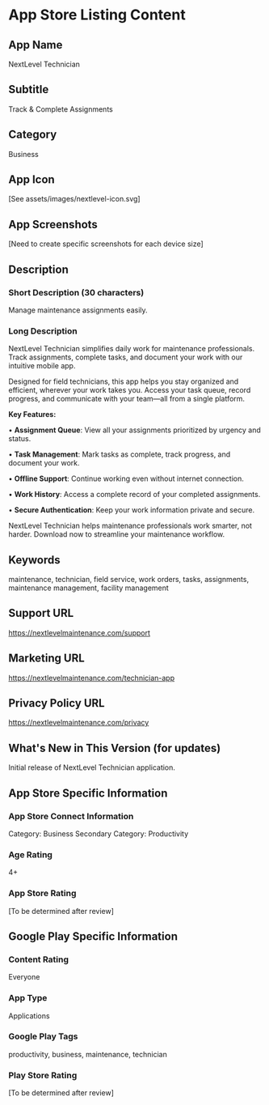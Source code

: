# App Store Listing Content

## App Name
NextLevel Technician

## Subtitle
Track & Complete Assignments

## Category
Business

## App Icon
[See assets/images/nextlevel-icon.svg]

## App Screenshots
[Need to create specific screenshots for each device size]

## Description

### Short Description (30 characters)
Manage maintenance assignments easily.

### Long Description
NextLevel Technician simplifies daily work for maintenance professionals. Track assignments, complete tasks, and document your work with our intuitive mobile app.

Designed for field technicians, this app helps you stay organized and efficient, wherever your work takes you. Access your task queue, record progress, and communicate with your team—all from a single platform.

**Key Features:**

• **Assignment Queue**: View all your assignments prioritized by urgency and status.

• **Task Management**: Mark tasks as complete, track progress, and document your work.

• **Offline Support**: Continue working even without internet connection.

• **Work History**: Access a complete record of your completed assignments.

• **Secure Authentication**: Keep your work information private and secure.

NextLevel Technician helps maintenance professionals work smarter, not harder. Download now to streamline your maintenance workflow.

## Keywords
maintenance, technician, field service, work orders, tasks, assignments, maintenance management, facility management

## Support URL
https://nextlevelmaintenance.com/support

## Marketing URL
https://nextlevelmaintenance.com/technician-app

## Privacy Policy URL
https://nextlevelmaintenance.com/privacy

## What's New in This Version (for updates)
Initial release of NextLevel Technician application.

## App Store Specific Information

### App Store Connect Information
Category: Business
Secondary Category: Productivity

### Age Rating
4+

### App Store Rating
[To be determined after review]

## Google Play Specific Information

### Content Rating
Everyone

### App Type
Applications

### Google Play Tags
productivity, business, maintenance, technician

### Play Store Rating
[To be determined after review]